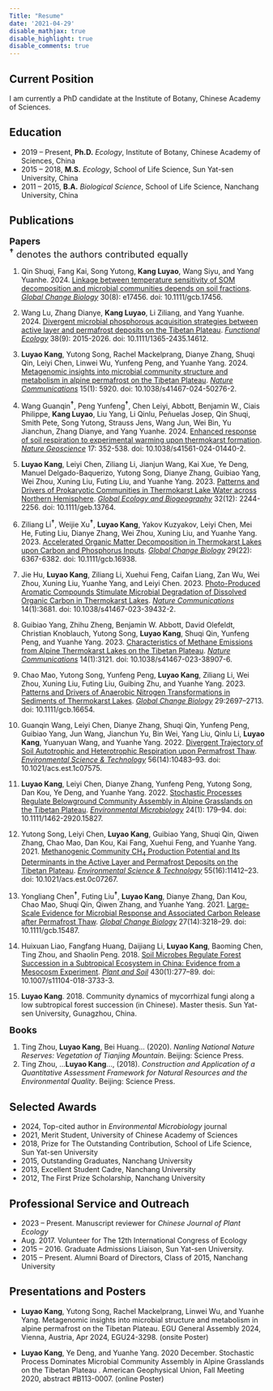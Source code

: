 ```yaml
---
Title: "Resume"
date: '2021-04-29'
disable_mathjax: true
disable_highlight: true
disable_comments: true
---
```

Current Position
---------
I am currently a PhD candidate at the Institute of Botany, Chinese Academy of Sciences.

Education
---------

*   2019 – Present, **Ph.D.** *Ecology*, Institute of Botany, Chinese Academy of Sciences, China
*   2015 – 2018, **M.S.** *Ecology*, School of Life Science, Sun Yat-sen University, China 
*   2011 – 2015, **B.A.** *Biological Science*, School of Life Science, Nanchang University, China

    
Publications
------------
<font size=4px><b>Papers</b></font><br>
<font size=4px><sup><b>†</b></sup> denotes the authors contributed equally</font><br>

1. Qin Shuqi, Fang Kai, Song Yutong, <b>Kang Luyao</b>, Wang Siyu, and Yang Yuanhe. 2024. [Linkage between temperature sensitivity of SOM decomposition and microbial communities depends on soil fractions](https://onlinelibrary.wiley.com/doi/abs/10.1111/gcb.17456). <i><u>Global Change Biology</i></u> 30(8): e17456. doi: 10.1111/gcb.17456.
   
2. Wang Lu, Zhang Dianye, <b>Kang Luyao</b>, Li Ziliang, and Yang Yuanhe. 2024. [Divergent microbial phosphorous acquisition strategies between active layer and permafrost deposits on the Tibetan Plateau](https://onlinelibrary.wiley.com/doi/abs/10.1111/1365-2435.14612). <u><i>Functional Ecology</u></i> 38(9): 2015-2026. doi: 10.1111/1365-2435.14612.
   
3. <b>Luyao Kang</b>, Yutong Song, Rachel Mackelprang, Dianye Zhang, Shuqi Qin, Leiyi Chen, Linwei Wu, Yunfeng Peng, and Yuanhe Yang. 2024. [Metagenomic insights into microbial community structure and metabolism in alpine permafrost on the Tibetan Plateau](https://www.nature.com/articles/s41467-024-50276-2). <u><i>Nature Communications</i></u> 15(1): 5920. doi: 10.1038/s41467-024-50276-2.
   
4. Wang Guanqin<sup><b>†</b></sup>, Peng Yunfeng<sup><b>†</b></sup>, Chen Leiyi, Abbott, Benjamin W., Ciais Philippe, <b>Kang Luyao</b>, Liu Yang, Li Qinlu, Peñuelas Josep, Qin Shuqi, Smith Pete, Song Yutong, Strauss Jens, Wang Jun, Wei Bin, Yu Jianchun, Zhang Dianye, and Yang Yuanhe. 2024. [Enhanced response of soil respiration to experimental warming upon thermokarst formation](https://www.nature.com/articles/s41561-024-01440-2). <u><i>Nature Geoscience</i></u> 17: 352-538. doi: 10.1038/s41561-024-01440-2.

5. <b>Luyao Kang</b>, Leiyi Chen, Ziliang Li, Jianjun Wang, Kai Xue, Ye Deng, Manuel Delgado-Baquerizo, Yutong Song, Dianye Zhang, Guibiao Yang, Wei Zhou, Xuning Liu, Futing Liu, and Yuanhe Yang. 2023. [Patterns and Drivers of Prokaryotic Communities in Thermokarst Lake Water across Northern Hemisphere](https://onlinelibrary.wiley.com/doi/abs/10.1111/geb.13764). <u><i>Global Ecology and Biogeography</i></u> 32(12): 2244-2256. doi: 10.1111/geb.13764.
   
6.  Ziliang Li<sup><b>†</b></sup>, Weijie Xu<sup><b>†</b></sup>, <b>Luyao Kang</b>, Yakov Kuzyakov, Leiyi Chen, Mei He, Futing Liu, Dianye Zhang, Wei Zhou, Xuning Liu, and Yuanhe Yang. 2023. [Accelerated Organic Matter Decomposition in Thermokarst Lakes upon Carbon and Phosphorus Inputs](https://onlinelibrary.wiley.com/doi/abs/10.1111/gcb.16938). <u><i>Global Change Biology</i></u> 29(22): 6367-6382. doi: 10.1111/gcb.16938.
   
7.  Jie Hu, <b>Luyao Kang</b>, Ziliang Li, Xuehui Feng, Caifan Liang, Zan Wu, Wei Zhou, Xuning Liu, Yuanhe Yang, and Leiyi Chen. 2023. [Photo-Produced Aromatic Compounds Stimulate Microbial Degradation of Dissolved Organic Carbon in Thermokarst Lakes](https://www.nature.com/articles/s41467-023-39432-2). <u><i>Nature Communications</i></u> 14(1):3681. doi: 10.1038/s41467-023-39432-2.
    
8.  Guibiao Yang, Zhihu Zheng, Benjamin W. Abbott, David Olefeldt, Christian Knoblauch, Yutong Song, <b>Luyao Kang</b>, Shuqi Qin, Yunfeng Peng, and Yuanhe Yang. 2023. [Characteristics of Methane Emissions from Alpine Thermokarst Lakes on the Tibetan Plateau](https://www.nature.com/articles/s41467-023-38907-6). <u><i>Nature Communications</i></u> 14(1):3121. doi: 10.1038/s41467-023-38907-6.
    
9.  Chao Mao, Yutong Song, Yunfeng Peng, <b>Luyao Kang</b>, Ziliang Li, Wei Zhou, Xuning Liu, Futing Liu, Guibing Zhu, and Yuanhe Yang. 2023. [Patterns and Drivers of Anaerobic Nitrogen Transformations in Sediments of Thermokarst Lakes](https://onlinelibrary.wiley.com/doi/abs/10.1111/gcb.16654). <u><i>Global Change Biology</i></u> 29:2697–2713. doi: 10.1111/gcb.16654.
    
10. Guanqin Wang, Leiyi Chen, Dianye Zhang, Shuqi Qin, Yunfeng Peng, Guibiao Yang, Jun Wang, Jianchun Yu, Bin Wei, Yang Liu, Qinlu Li, <b>Luyao Kang</b>, Yuanyuan Wang, and Yuanhe Yang. 2022. [Divergent Trajectory of Soil Autotrophic and Heterotrophic Respiration upon Permafrost Thaw](https://doi.org/10.1021/acs.est.1c07575). <u><i>Environmental Science & Technology</i></u> 56(14):10483–93. doi: 10.1021/acs.est.1c07575.

11. <b>Luyao Kang</b>, Leiyi Chen, Dianye Zhang, Yunfeng Peng, Yutong Song, Dan Kou, Ye Deng, and Yuanhe Yang. 2022. [Stochastic Processes Regulate Belowground Community Assembly in Alpine Grasslands on the Tibetan Plateau](https://onlinelibrary.wiley.com/doi/abs/10.1111/1462-2920.15827). <u><i>Environmental Microbiology</i></u> 24(1): 179–94. doi: 10.1111/1462-2920.15827.
    
12. Yutong Song, Leiyi Chen, <b>Luyao Kang</b>, Guibiao Yang, Shuqi Qin, Qiwen Zhang, Chao Mao, Dan Kou, Kai Fang, Xuehui Feng, and Yuanhe Yang. 2021. [Methanogenic Community CH<sub>4</sub> Production Potential and Its Determinants in the Active Layer and Permafrost Deposits on the Tibetan Plateau](https://doi.org/10.1021/acs.est.0c07267). <u><i>Environmental Science & Technology</i></u> 55(16):11412–23. doi: 10.1021/acs.est.0c07267.
    
13. Yongliang Chen<sup><b>†</b></sup>, Futing Liu<sup><b>†</b></sup>, <b>Luyao Kang</b>, Dianye Zhang, Dan Kou, Chao Mao, Shuqi Qin, Qiwen Zhang, and Yuanhe Yang. 2021. [Large-Scale Evidence for Microbial Response and Associated Carbon Release after Permafrost Thaw](https://onlinelibrary.wiley.com/doi/abs/10.1111/gcb.15487). <u><i>Global Change Biology</i></u> 27(14):3218–29. doi: 10.1111/gcb.15487.
    
14. Huixuan Liao, Fangfang Huang, Daijiang Li, <b>Luyao Kang</b>, Baoming Chen, Ting Zhou, and Shaolin Peng. 2018. [Soil Microbes Regulate Forest Succession in a Subtropical Ecosystem in China: Evidence from a Mesocosm Experiment](https://doi.org/10.1007/s11104-018-3733-3). <u><i>Plant and Soil</i></u> 430(1):277–89. doi: 10.1007/s11104-018-3733-3.
    
15. <b>Luyao Kang</b>. 2018. Community dynamics of mycorrhizal fungi along a low subtropical forest succession (in Chinese). Master thesis. Sun Yat-sen University, Gunagzhou, China.

<font size=4px><b>Books</b></font><br>

1. Ting Zhou, <b>Luyao Kang</b>, Bei Huang... (2020). <i>Nanling National Nature Reserves: Vegetation of Tianjing Mountain</i>. Beijing: Science Press.
2. Ting Zhou, ...<b>Luyao Kang</b>..., (2018). <i>Construction and Application of a Quantitative Assessment Framework for Natural Resources and the Environmental Quality</i>. Beijing: Science Press.

Selected Awards
--------------------------

*   2024, Top-cited author in *Environmental Microbiology* journal 
*   2021, Merit Student, University of Chinese Academy of Sciences
*   2018, Prize for The Outstanding Contribution, School of Life Science, Sun Yat-sen University
*   2015, Outstanding Graduates, Nanchang University
*   2013, Excellent Student Cadre, Nanchang University
*   2012, The First Prize Scholarship, Nanchang University

    
Professional Service and Outreach
---------------------------------

*   2023 – Present. Manuscript reviewer for <i>Chinese Journal of Plant Ecology</i>
*   Aug. 2017. Volunteer for The 12th International Congress of Ecology
*   2015 – 2016. Graduate Admissions Liaison, Sun Yat-sen University.
*   2015 – Present. Alumni Board of Directors, Class of 2015, Nanchang University

    
Presentations and Posters
---------------------------------

*	<b>Luyao Kang</b>, Yutong Song, Rachel Mackelprang, Linwei Wu, and Yuanhe Yang. Metagenomic insights into microbial structure and metabolism in alpine permafrost on the Tibetan Plateau. EGU General Assembly 2024, Vienna, Austria, Apr 2024, EGU24-3298. (onsite Poster)

*	<b>Luyao Kang</b>, Ye Deng, and Yuanhe Yang. 2020 December. Stochastic Process Dominates Microbial Community Assembly in Alpine Grasslands on the Tibetan Plateau . American Geophysical Union, Fall Meeting 2020, abstract #B113-0007. (online Poster)

